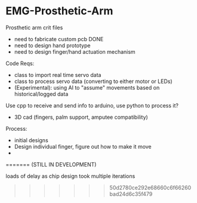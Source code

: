 # EMG-Prosthetic-Arm
Prosthetic arm crit files

- need to fabricate custom pcb DONE
- need to design hand prototype 
- need to design finger/hand actuation mechanism


Code Reqs:
- class to import real time servo data
- class to process servo data (converting to either motor or LEDs)
- (Experimental): using AI to "assume" movements based on historical/logged data

Use cpp to receive and send info to arduino,
use python to process it?



- 3D cad (fingers, palm support, amputee compatibility)



Process:
- initial designs
- Design individual finger, figure out how to make it move
- 
=======
(STILL IN DEVELOPMENT)

loads of delay as chip design took multiple iterations
>>>>>>> 50d2780ce292e68660c6f66260bad24d6c35f479
